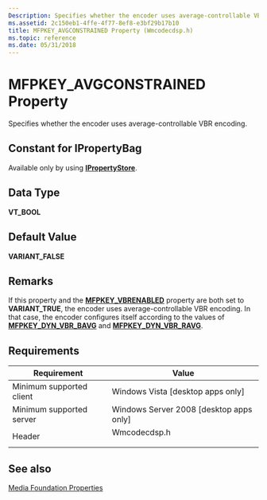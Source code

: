 ```yaml
---
Description: Specifies whether the encoder uses average-controllable VBR encoding.
ms.assetid: 2c150eb1-4ffe-4f77-8ef8-e3bf29b17b10
title: MFPKEY_AVGCONSTRAINED Property (Wmcodecdsp.h)
ms.topic: reference
ms.date: 05/31/2018
---
```


# MFPKEY\_AVGCONSTRAINED Property

Specifies whether the encoder uses average-controllable VBR encoding.

## Constant for IPropertyBag

Available only by using [**IPropertyStore**](/windows/win32/api/propsys/nn-propsys-ipropertystore).

## Data Type

**VT\_BOOL**

## Default Value

**VARIANT\_FALSE**

## Remarks

If this property and the [**MFPKEY\_VBRENABLED**](mfpkey-vbrenabledproperty.md) property are both set to **VARIANT\_TRUE**, the encoder uses average-controllable VBR encoding. In that case, the encoder configures itself according to the values of [**MFPKEY\_DYN\_VBR\_BAVG**](mfpkey-dyn-vbr-bavgproperty.md) and [**MFPKEY\_DYN\_VBR\_RAVG**](mfpkey-dyn-vbr-ravgproperty.md).

## Requirements



| Requirement | Value |
|-------------------------------------|-----------------------------------------------------------------------------------------|
| Minimum supported client<br/> | Windows Vista \[desktop apps only\]<br/>                                          |
| Minimum supported server<br/> | Windows Server 2008 \[desktop apps only\]<br/>                                    |
| Header<br/>                   | <dl> <dt>Wmcodecdsp.h</dt> </dl> |



## See also

<dl> <dt>

[Media Foundation Properties](media-foundation-properties.md)
</dt> </dl>

 

 

